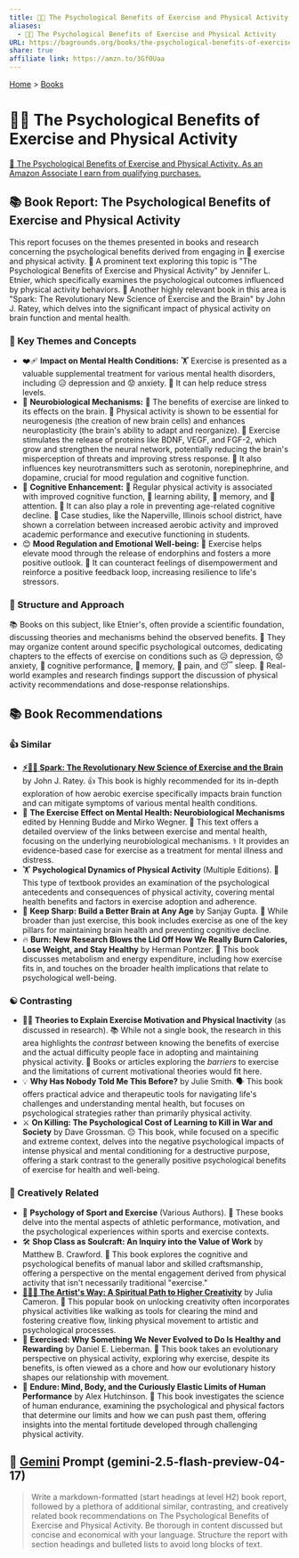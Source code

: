 ```yaml
---
title: 🧠🏃 The Psychological Benefits of Exercise and Physical Activity
aliases:
  - 🧠🏃 The Psychological Benefits of Exercise and Physical Activity
URL: https://bagrounds.org/books/the-psychological-benefits-of-exercise-and-physical-activity
share: true
affiliate link: https://amzn.to/3Gf0Uaa
---
```

[Home](../index.md) > [Books](./index.md)  
# 🧠🏃 The Psychological Benefits of Exercise and Physical Activity  
[🛒 The Psychological Benefits of Exercise and Physical Activity. As an Amazon Associate I earn from qualifying purchases.](https://amzn.to/3Gf0Uaa)  
  
## 📚 Book Report: The Psychological Benefits of Exercise and Physical Activity  
  
This report focuses on the themes presented in books and research concerning the psychological benefits derived from engaging in 🏃 exercise and physical activity. 🧠 A prominent text exploring this topic is "The Psychological Benefits of Exercise and Physical Activity" by Jennifer L. Etnier, which specifically examines the psychological outcomes influenced by physical activity behaviors. 🧠 Another highly relevant book in this area is "Spark: The Revolutionary New Science of Exercise and the Brain" by John J. Ratey, which delves into the significant impact of physical activity on brain function and mental health.  
  
### 🧠 Key Themes and Concepts  
  
* ❤️‍🩹 **Impact on Mental Health Conditions:** 🏋️ Exercise is presented as a valuable supplemental treatment for various mental health disorders, including 😥 depression and 😟 anxiety. 🧘 It can help reduce stress levels.  
* 🧠 **Neurobiological Mechanisms:** 🔬 The benefits of exercise are linked to its effects on the brain. 🏃 Physical activity is shown to be essential for neurogenesis (the creation of new brain cells) and enhances neuroplasticity (the brain's ability to adapt and reorganize). 💪 Exercise stimulates the release of proteins like BDNF, VEGF, and FGF-2, which grow and strengthen the neural network, potentially reducing the brain's misperception of threats and improving stress response. 🧠 It also influences key neurotransmitters such as serotonin, norepinephrine, and dopamine, crucial for mood regulation and cognitive function.  
* 🧠 **Cognitive Enhancement:** 🏃 Regular physical activity is associated with improved cognitive function, 🧠 learning ability, 🧠 memory, and 👀 attention. 👴 It can also play a role in preventing age-related cognitive decline. 🏫 Case studies, like the Naperville, Illinois school district, have shown a correlation between increased aerobic activity and improved academic performance and executive functioning in students.  
* 😊 **Mood Regulation and Emotional Well-being:** 🏃 Exercise helps elevate mood through the release of endorphins and fosters a more positive outlook. 💪 It can counteract feelings of disempowerment and reinforce a positive feedback loop, increasing resilience to life's stressors.  
  
### 📖 Structure and Approach  
  
📚 Books on this subject, like Etnier's, often provide a scientific foundation, discussing theories and mechanisms behind the observed benefits. 🧠 They may organize content around specific psychological outcomes, dedicating chapters to the effects of exercise on conditions such as 😥 depression, 😟 anxiety, 🧠 cognitive performance, 🧠 memory, 🤕 pain, and 😴 sleep. 🔬 Real-world examples and research findings support the discussion of physical activity recommendations and dose-response relationships.  
  
## 📚 Book Recommendations  
  
### 👍 Similar  
  
* **[⚡🧠🏃 Spark: The Revolutionary New Science of Exercise and the Brain](./spark-the-revolutionary-new-science-of-exercise-and-the-brain.md)** by John J. Ratey. 👍 This book is highly recommended for its in-depth exploration of how aerobic exercise specifically impacts brain function and can mitigate symptoms of various mental health conditions.  
* 🧠 **The Exercise Effect on Mental Health: Neurobiological Mechanisms** edited by Henning Budde and Mirko Wegner. 🔬 This text offers a detailed overview of the links between exercise and mental health, focusing on the underlying neurobiological mechanisms. ⚕️ It provides an evidence-based case for exercise as a treatment for mental illness and distress.  
* 🏋️ **Psychological Dynamics of Physical Activity** (Multiple Editions). 🧠 This type of textbook provides an examination of the psychological antecedents and consequences of physical activity, covering mental health benefits and factors in exercise adoption and adherence.  
* 🧠 **Keep Sharp: Build a Better Brain at Any Age** by Sanjay Gupta. 👴 While broader than just exercise, this book includes exercise as one of the key pillars for maintaining brain health and preventing cognitive decline.  
* 🔥 **Burn: New Research Blows the Lid Off How We Really Burn Calories, Lose Weight, and Stay Healthy** by Herman Pontzer. 🍎 This book discusses metabolism and energy expenditure, including how exercise fits in, and touches on the broader health implications that relate to psychological well-being.  
  
### ☯️ Contrasting  
  
* 🙅‍♀️ **Theories to Explain Exercise Motivation and Physical Inactivity** (as discussed in research). 📚 While not a single book, the research in this area highlights the *contrast* between knowing the benefits of exercise and the actual difficulty people face in adopting and maintaining physical activity. 🚧 Books or articles exploring the *barriers* to exercise and the limitations of current motivational theories would fit here.  
* 💡 **Why Has Nobody Told Me This Before?** by Julie Smith. 🗣️ This book offers practical advice and therapeutic tools for navigating life's challenges and understanding mental health, but focuses on psychological strategies rather than primarily physical activity.  
* ⚔️ **On Killing: The Psychological Cost of Learning to Kill in War and Society** by Dave Grossman. 😔 This book, while focused on a specific and extreme context, delves into the negative psychological impacts of intense physical and mental conditioning for a destructive purpose, offering a stark contrast to the generally positive psychological benefits of exercise for health and well-being.  
  
### 🎨 Creatively Related  
  
* 🧠 **Psychology of Sport and Exercise** (Various Authors). 🏅 These books delve into the mental aspects of athletic performance, motivation, and the psychological experiences within sports and exercise contexts.  
* 🛠️ **Shop Class as Soulcraft: An Inquiry into the Value of Work** by Matthew B. Crawford. 🧠 This book explores the cognitive and psychological benefits of manual labor and skilled craftsmanship, offering a perspective on the mental engagement derived from physical activity that isn't necessarily traditional "exercise."  
* **[🎨🙏✨ The Artist's Way: A Spiritual Path to Higher Creativity](./the-artists-way.md)** by Julia Cameron. 🚶 This popular book on unlocking creativity often incorporates physical activities like walking as tools for clearing the mind and fostering creative flow, linking physical movement to artistic and psychological processes.  
* 🏃 **Exercised: Why Something We Never Evolved to Do Is Healthy and Rewarding** by Daniel E. Lieberman. 🐒 This book takes an evolutionary perspective on physical activity, exploring why exercise, despite its benefits, is often viewed as a chore and how our evolutionary history shapes our relationship with movement.  
* 🏃 **Endure: Mind, Body, and the Curiously Elastic Limits of Human Performance** by Alex Hutchinson. 🧠 This book investigates the science of human endurance, examining the psychological and physical factors that determine our limits and how we can push past them, offering insights into the mental fortitude developed through challenging physical activity.  
  
## 💬 [Gemini](../software/gemini.md) Prompt (gemini-2.5-flash-preview-04-17)  
> Write a markdown-formatted (start headings at level H2) book report, followed by a plethora of additional similar, contrasting, and creatively related book recommendations on The Psychological Benefits of Exercise and Physical Activity. Be thorough in content discussed but concise and economical with your language. Structure the report with section headings and bulleted lists to avoid long blocks of text.